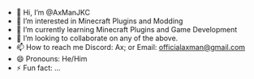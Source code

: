 - 👋 Hi, I’m @AxManJKC
- 👀 I’m interested in Minecraft Plugins and Modding
- 🌱 I’m currently learning Minecraft Plugins and Game Development
- 💞️ I’m looking to collaborate on any of the above.
- 📫 How to reach me Discord: Ax; or Email: officialaxman@gmail.com
- 😄 Pronouns: He/Him
- ⚡ Fun fact: ...

<!---
AxManJKC/AxManJKC is a ✨ special ✨ repository because its `README.md` (this file) appears on your GitHub profile.
You can click the Preview link to take a look at your changes.
--->
